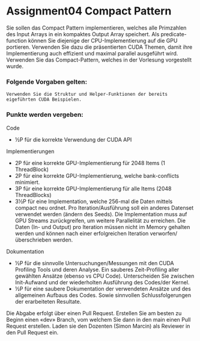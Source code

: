 # Assignment04 Compact Pattern

Sie sollen das Compact Pattern implementieren, welches alle Primzahlen des Input Arrays in ein kompaktes Output Array speichert. Als predicate-function können Sie diejenige der CPU-Implementierung auf die GPU portieren. Verwenden Sie dazu die präsentierten CUDA Themen, damit ihre Implementierung auch effizient und maximal parallel ausgeführt wird. Verwenden Sie das Compact-Pattern, welches in der Vorlesung vorgestellt wurde. 

### Folgende Vorgaben gelten: 
    Verwenden Sie die Struktur und Helper-Funktionen der bereits eigeführten CUDA Beispielen. 

### Punkte werden vergeben: 

Code 
* ½P für die korrekte Verwendung der CUDA API 

Implementierungen 
* 2P für eine korrekte GPU-Implementierung für 2048 Items (1 ThreadBlock) 
* 2P für eine korrekte GPU-Implementierung, welche bank-conflicts minimiert. 
* 3P für eine korrekte GPU-Implementierung für alle Items (2048 ThreadBlocks) 
* 3½P für eine Implementation, welche 256-mal die Daten mittels compact neu ordnet. Pro Iteration/Ausführung soll ein anderes Datenset verwendet werden (ändern des Seeds). Die Implementation muss auf GPU Streams zurückgreifen, um weitere Parallelität zu erreichen. Die Daten (In- und Output) pro Iteration müssen nicht im Memory gehalten werden und können nach einer erfolgreichen Iteration verworfen/überschrieben werden. 

Dokumentation 
* ½P für die sinnvolle Untersuchungen/Messungen mit den CUDA Profiling Tools und deren Analyse. Ein sauberes Zeit-Profiling aller gewählten Ansätze (ebenso vs CPU Code). Unterscheiden Sie zwischen Init-Aufwand und der wiederholten Ausführung des Codes/der Kernel. 
*  ½P für eine saubere Dokumentation der verwendeten Ansätze und des allgemeinen Aufbaus des Codes. Sowie sinnvollen Schlussfolgerungen der erarbeiteten Resultate. 

Die Abgabe erfolgt über einen Pull Request. Erstellen Sie am besten zu Beginn einen «dev» Branch, vom welchem Sie dann in den main einen Pull Request erstellen. Laden sie den Dozenten (Simon Marcin) als Reviewer in den Pull Request ein.   
